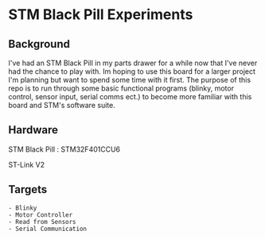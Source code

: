 # STM Black Pill Experiments

## Background

I've had an STM Black Pill in my parts drawer for a while now that I've never had the chance to play with. Im hoping to use this board for a larger project I'm planning but want to spend some time with it first. The purpose of this repo is to run through some basic functional programs (blinky, motor control, sensor input, serial comms ect.) to become more familiar with this board and STM's software suite.

## Hardware

STM Black Pill : STM32F401CCU6

ST-Link V2

## Targets

    - Blinky 
    - Motor Controller
    - Read from Sensors
    - Serial Communication

